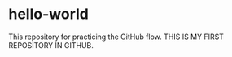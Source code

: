 # hello-world
This repository for practicing the GitHub flow.
THIS IS MY FIRST REPOSITORY IN GITHUB.
